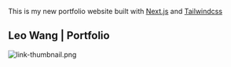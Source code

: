 This is my new portfolio website built with [Next.js](https://nextjs.org/) and [Tailwindcss](https://tailwindcss.com/)

## Leo Wang | Portfolio

![link-thumbnail.png](https://i.loli.net/2021/10/28/zSEdGRtx4nuMy9s.png)
